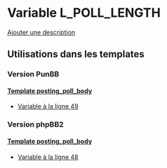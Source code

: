 # Variable L_POLL_LENGTH
[Ajouter une description](https://fa-tvars.appspot.com/var/L_POLL_LENGTH)

## Utilisations dans les templates

### Version PunBB

#### [Template posting_poll_body](punbb/posting_poll_body.md)
* [Variable &agrave; la ligne 49](../punbb/posting_poll_body.tpl#L49)

### Version phpBB2

#### [Template posting_poll_body](subsilver/posting_poll_body.md)
* [Variable &agrave; la ligne 48](../subsilver/posting_poll_body.tpl#L48)